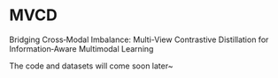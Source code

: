 # MVCD
Bridging Cross‑Modal Imbalance: Multi-View Contrastive Distillation for Information‑Aware Multimodal Learning


The code and datasets will come soon later~
